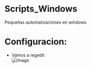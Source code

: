 # Scripts_Windows
Pequeñas automatizaciones en windows

# Configuracion:
- Vamos a regedit  
![image](https://user-images.githubusercontent.com/103390623/236185384-2e0f2322-ea7c-48f2-abd7-c7bc15ea98da.png)
